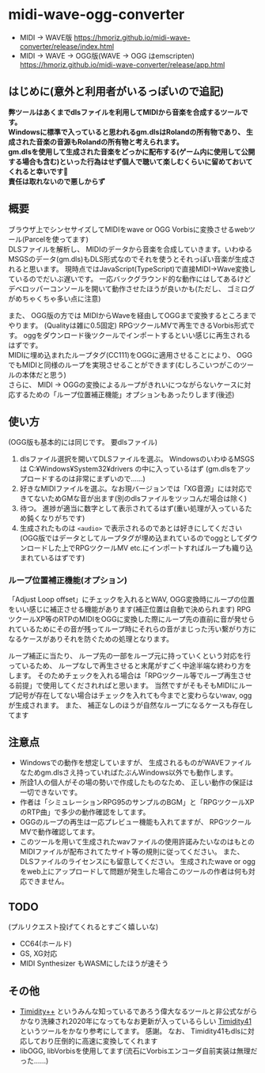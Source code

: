 # midi-wave-ogg-converter

- MIDI -> WAVE版 https://hmoriz.github.io/midi-wave-converter/release/index.html  
- MIDI -> WAVE -> OGG版(WAVE -> OGG はemscripten) https://hmoriz.github.io/midi-wave-converter/release/app.html  

## はじめに(意外と利用者がいるっぽいので追記)

**弊ツールはあくまでdlsファイルを利用してMIDIから音楽を合成するツールです。**  
**Windowsに標準で入っていると思われるgm.dlsはRolandの所有物であり、 生成された音楽の音源もRolandの所有物と考えられます。**  
**gm.dlsを使用して生成された音楽をどっかに配布する(ゲーム内に使用して公開する場合も含む)といった行為はせず個人で聴いて楽しむくらいに留めておいてくれると幸いです:bow:**  
**責任は取れないので悪しからず**

## 概要

ブラウザ上でシンセサイズしてMIDIをwave or OGG Vorbisに変換させるwebツール(Parcelを使ってます)  
DLSファイルを解析し、 MIDIのデータから音楽を合成していきます。いわゆるMSGSのデータ(gm.dls)もDLS形式なのでそれを使うとそれっぽい音楽が生成されると思います。
現時点ではJavaScript(TypeScript)で直接MIDI->Wave変換しているのでだいぶ遅いです。 一応バックグラウンド的な動作にはしてあるけどデベロッパーコンソールを開いて動作させたほうが良いかも(ただし、 ゴミログがめちゃくちゃ多い点に注意)

また、 OGG版の方では MIDIからWaveを経由してOGGまで変換するところまでやります。 (Qualityは雑に0.5固定)
RPGツクールMVで再生できるVorbis形式です。 oggをダウンロード後ツクールでインポートするといい感じに再生されるはずです。  
MIDIに埋め込まれたループタグ(CC111)をOGGに適用させることにより、 OGGでもMIDIと同様のループを実現させることができます(むしろこいつがこのツールの本体だと思う)  
さらに、 MIDI -> OGGの変換によるループがきれいにつながらないケースに対応するための「ループ位置補正機能」オプションもあったりします(後述)

## 使い方

(OGG版も基本的には同じです。 要dlsファイル)

1. dlsファイル選択を開いてDLSファイルを選ぶ。 WindowsのいわゆるMSGSは C:¥Windows¥System32¥drivers の中に入っているはず (gm.dlsをアップロードするのは非常にまずいので……)
3. 好きなMIDIファイルを選ぶ。なお現バージョンでは「XG音源」には対応できてないためGMな音が出ます(別のdlsファイルをツッコんだ場合は除く)
4. 待つ。 進捗が適当に数字として表示されてるはず(重い処理が入っているため鈍くなりがちです)
5. 生成されたものは `<audio>` で表示されるのであとは好きにしてください (OGG版ではデータとしてループタグが埋め込まれているのでoggとしてダウンロードした上でRPGツクールMV etc.にインポートすればループも織り込まれているはずです)

### ループ位置補正機能(オプション)

「Adjust Loop offset」にチェックを入れるとWAV, OGG変換時にループの位置をいい感じに補正させる機能があります(補正位置は自動で決められます)
RPGツクールXP等のRTPのMIDIをOGGに変換した際にループ先の直前に音が発せられているためにその音が残ってループ時にそれらの音がまじった汚い繋がり方になるケースがありそれを防ぐための処理となります。

ループ補正に当たり、 ループ先の一部をループ元に持っていくという対応を行っているため、 ループなしで再生させると末尾がすごく中途半端な終わり方をします。 そのためチェックを入れる場合は「RPGツクール等でループ再生させる前提」で使用してくだされればと思います。
当然ですがそもそもMIDIにループ記号が存在してない場合はチェックを入れても今までと変わらないwav, oggが生成されます。 また、 補正なしのほうが自然なループになるケースも存在してます

## 注意点

* Windowsでの動作を想定していますが、 生成されるものがWAVEファイルなためgm.dlsさえ持っていればたぶんWindows以外でも動作します。
* 所詮1人の個人がその場の勢いで作成したものなため、 正しい動作の保証は一切できないです。
* 作者は「シミュレーションRPG95のサンプルのBGM」と「RPGツクールXPのRTP曲」で多少の動作確認をしてます。
* OGGのループの再生は一応プレビュー機能も入れてますが、 RPGツクールMVで動作確認してます。
* このツールを用いて生成されたwavファイルの使用許諾みたいなのはもとのMIDIファイルが配布されてたサイト等の規則に従ってください。 また、 DLSファイルのライセンスにも留意してください。 生成されたwave or oggをweb上にアップロードして問題が発生した場合このツールの作者は何も対応できません。

## TODO

(プルリクエスト投げてくれるとすごく嬉しいな)

* CC64(ホールド)
* GS, XG対応
* MIDI Synthesizer もWASMにしたほうが速そう

## その他

* [Timidity++](http://timidity.sourceforge.net/) というみんな知っているであろう偉大なるツールと非公式ながらかなり洗練され2020年になってもなお更新が入っているらしい [Timidity41](https://ja.osdn.net/projects/timidity41/) というツールをかなり参考にしてます。 感謝。
なお、 Timidity41もdlsに対応しており圧倒的に高速に変換してくれます
* libOGG, libVorbisを使用してます(流石にVorbisエンコーダ自前実装は無理だった……)
